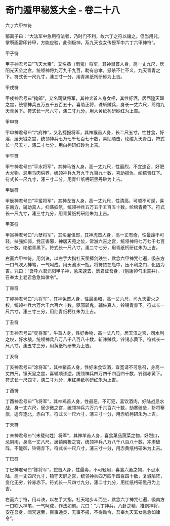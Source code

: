 # 奇门遁甲秘笈大全 - 卷二十八

六丁六甲神符

郁离子曰：“大法军中急用符法者，乃时门不利，故六丁之符以禳之。但当用咒，掌噀画雷印铃甲，方能应验，此例极神，系九天玄女传授军中六丁六甲神符”。

甲子符

甲子神君号曰“飞天大帝”，又名蛬（雨鬼）将军，其神鼠首人身，高一丈九尺，居阳光天垒之宫，统领神将九万九千九百，助有忠孝，怒杀不仁不义，九天青青之下。符式长一尺九寸，瀗三寸一分，用青黑纸杇研砂为上吉。

甲戌符

甲戌神君号曰“掩郎”，又名司狱将军，其神犬首人身女相，其性好酒，居西隍天廻之宫，统领神兵五万五千五百五十，喜助正将，诛斩贼兵，身长一丈六尺，纶绾九天青黄下。符式长一尺六寸，瀗二寸九分，用大黄纸杇研砂红为上吉。

甲申符

甲申神君号曰“六府神”，又名捷报将军，其神猴首人身，长二尺五寸，性甘食，好淫，居天钺之宫，统领神兵七万七千七百七十数，喜助顺击，纶绾九天青白，符式长一尺五寸，瀗二寸七分，用白杇研红砂为上吉。

甲午符

甲午神君号曰“平水将军”，其神马首人身，高一丈九尺，性最烈，不宜速召，好肥大尤物，忌用马肉供养，统领神兵九万九千九百九十数，喜助报仇，纶绾青红下。符式长一尺九寸，瀗三寸二分，用青红纸杇研黑丹砂为上吉。

甲辰符

甲辰神君号曰“平蛮将军”，其神龙首人身，高一丈九尺，性清高，可顺不可逆，喜东南方，辅助真人，扫荡妖氛，统领神兵五万五千五百五十数，纶绾青黄下。符式长一尺九寸，瀗三寸九分，用青黄纸杇研红朱为上吉。

甲寅符

甲寅神君号曰“六孽将军”，其名灌佳郎，其神虎首人身，高一丈有奇，性最躁不可轻，扶强抑弱，党正害邪，神居天苑之位，常游六吉之宫，统领神将七万七千七百七十数，纶绾青黑下。符式长一尺八寸，瀗二寸七分，用青纸杇研红朱为上吉。

右画六甲神符，用剑诀，以左手大指杜天罡捧剑跌坐，默念六甲神咒七遍，吸东方一口气吹入神笔，一气呵成。用天池水一瓶，将符焚在瓶中，压不利之门，化凶为吉。咒曰：“吾呼六君元阳甲子神，急来速去，愿君证吾身，（魁康卯勺未吉并），召奉太上老君急急如律令”。

丁卯符

丁卯神君号曰“六将军”，其神兔首人身，性最柔和，高一丈六尺，司九天雷火之权，统领神兵六万六千六百六十数，驱邪斩鬼，辅佐真人，铃锡青赤下。符式长一尺六寸，瀗三寸三分，用红青纸杇红朱为上吉。

丁丑符

丁丑神君号曰“奕将军”，牛首人身，性好香物，高一丈八尺，居天汉之宫，司水利之权，好水战，统领神兵八万八千八百八十数，斩诛贼兵，铃锡赤黄下。符式长一尺八寸，瀗五寸三分，用黄纸杇研朱为上吉。

丁亥符

丁亥神君号曰“涂将军”，其神猪首人身，性好米食饮酒，宜宽请不可急召，身高一丈四尺，镇天皇之宫，喜辅顺诛逆，统领神兵四万四千四百四十数，铃锡赤黄下。符式长一尺四寸，瀗二寸九分，用红黑纸杇研红朱为上吉。

丁酉符

丁酉神君号曰“飞将军”，其神鸡首人身，性最恶，不可犯，喜饮酒肉，好陆战忌水战，身一丈六尺，居少微之宫，统领神兵六万六千六百六十数，劫寨破垒，斩将搴旗，追奔逐北，赤白下。符式长一尺六寸，瀗三寸一分，用赤纸杇研朱为上吉。

丁未符

丁未神君号曰“（未载何姓）将军”，其神羊首人身，喜食菓品蔬菜之物，好烈口，忌阴雨，身高一丈八尺，居镇南极之宫，统领神兵八万八千八百八十数，冲虏破阵，不能御，铃锡赤下。符式长一尺八寸，瀗三寸一分，用赤黄纸杇研朱为上吉。

丁巳符

丁巳神君号曰“陈将军”，蛇首人身，性最毒，不可轻用，喜食六畜之物，不忌水陆，高一丈四尺九寸，镇守天屏之宫，统领神兵四万四千四百四十数，复城陷阵，变化无穷，铃赤赤下。符式长一尺四寸九分，瀗二寸九分，用红纸杇研黑丹为上吉。

右画六丁符，用斗诀，以左手大指，杜天地步斗而坐，默念六丁神咒七遍，吸南方一口吹入神笔，一气呵成，作法如前。咒曰：“六丁神兵，八卦之精，推例神将，安在吾身，闻咒速至，百事通灵，无事不报，不得动令，吾奉九天玄女急急如律令”。
